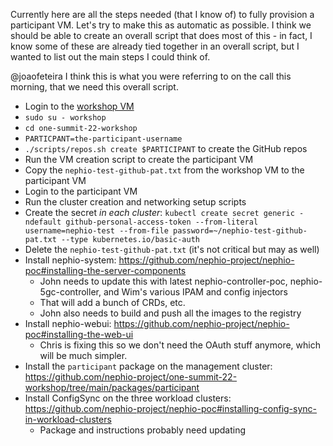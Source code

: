 Currently here are all the steps needed (that I know of) to fully provision a participant VM. Let's try to make this as automatic as possible. I think we should be able to create an overall script that does most of this - in fact, I know some of these are already tied together in an overall script, but I wanted to list out the main steps I could think of.

@joaofeteira I think this is what you were referring to on the call this morning, that we need this overall script.

* Login to the [workshop VM](https://console.cloud.google.com/compute/instancesDetail/zones/us-central1-a/instances/workshop?project=pure-faculty-367518&supportedpurview=project)
* `sudo su - workshop`
* `cd one-summit-22-workshop`
* `PARTICPANT=the-participant-username`
* `./scripts/repos.sh create $PARTICIPANT` to create the GitHub repos
* Run the VM creation script to create the participant VM
* Copy the `nephio-test-github-pat.txt` from the workshop VM to the participant VM
* Login to the participant VM
* Run the cluster creation and networking setup scripts
* Create the secret *in each cluster*:
  `kubectl create secret generic -ndefault github-personal-access-token --from-literal username=nephio-test --from-file password=~/nephio-test-github-pat.txt --type kubernetes.io/basic-auth`
* Delete the `nephio-test-github-pat.txt` (it's not critical but may as well)
* Install nephio-system: https://github.com/nephio-project/nephio-poc#installing-the-server-components
  * John needs to update this with latest nephio-controller-poc,
    nephio-5gc-controller, and Wim's various IPAM and config injectors
  * That will add a bunch of CRDs, etc.
  * John also needs to build and push all the images to the registry
* Install nephio-webui: https://github.com/nephio-project/nephio-poc#installing-the-web-ui
  * Chris is fixing this so we don't need the OAuth stuff anymore, which will be
    much simpler.
* Install the `participant` package on the management cluster: https://github.com/nephio-project/one-summit-22-workshop/tree/main/packages/participant
* Install ConfigSync on the three workload clusters: https://github.com/nephio-project/nephio-poc#installing-config-sync-in-workload-clusters
  * Package and instructions probably need updating

